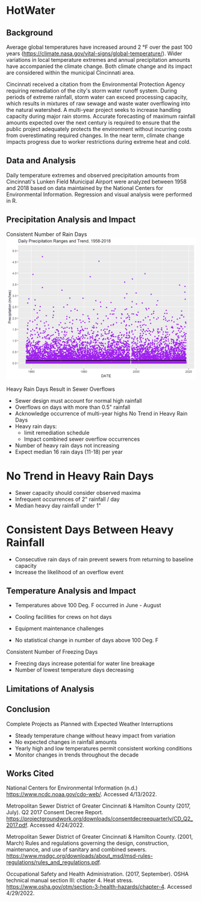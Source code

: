 # HotWater

## Background

Average global temperatures have increased around 2 °F over the past 100 years (https://climate.nasa.gov/vital-signs/global-temperature/).  Wider variations in local temperature extremes and annual precipitation amounts have accompanied the climate change.  Both climate change and its impact are considered within the municipal Cincinnati area.  

Cincinnati received a citation from the Environmental Protection Agency requiring remediation of the city's storm water runoff system.  During periods of extreme rainfall, storm water can exceed processing capacity, which results in mixtures of raw sewage and waste water overflowing into the natural watershed.  A multi-year project seeks to increase handling capacity during major rain storms.  Accurate forecasting of maximum rainfall amounts expected over the next century is required to ensure that the public project adequately protects the environment without incurring costs from overestimating required changes.  In the near term, climate change impacts progress due to worker restrictions during extreme heat and cold.  

## Data and Analysis
Daily temperature extremes and observed precipitation amounts from Cincinnati's Lunken Field Municipal Airport were analyzed between 1958 and 2018 based on data maintained by the National Centers for Environmental Information.  Regression and visual analysis were performed in R.

## Precipitation Analysis and Impact

Consistent Number of Rain Days  
![Rain Day Count](images/g.pcpt50yr.png)


Heavy Rain Days Result in Sewer Overflows
- Sewer design must account for normal high rainfall
- Overflows on days with more than 0.5" rainfall
- Acknowledge occurrence of multi-year highs
No Trend in Heavy Rain Days
- Heavy rain days:
    - limit remediation schedule
    - Impact combined sewer overflow occurrences
- Number of heavy rain days not increasing
- Expect median 16 rain days (11-18) per year

No Trend in Heavy Rain Days
========================================================
- Sewer capacity should consider observed maxima
- Infrequent occurrences of 2" rainfall / day
- Median heavy day rainfall under 1"

Consistent Days Between Heavy Rainfall
========================================================

- Consecutive  rain days of rain prevent sewers from returning to baseline capacity 
- Increase the likelihood of an overflow event

## Temperature Analysis and Impact

- Temperatures above 100 Deg. F occurred in June - August
- Cooling facilities for crews on hot days
- Equipment maintenance challenges

- No statistical change in number of days above 100  Deg. F

Consistent Number of Freezing Days
- Freezing days increase potential for water line breakage
- Number of lowest temperature days decreasing


## Limitations of Analysis

## Conclusion

Complete Projects as Planned with Expected Weather Interruptions
- Steady temperature change without heavy impact from variation
- No expected changes in rainfall amounts 
- Yearly high and low temperatures permit consistent working conditions
- Monitor changes in trends throughout the decade


## Works Cited

National Centers for Environmental Information (n.d.)  https://www.ncdc.noaa.gov/cdo-web/.  Accessed 4/13/2022.

Metropolitan Sewer District of Greater Cincinnati & Hamilton County (2017, July).  Q2 2017 Consent Decree Report.  https://projectgroundwork.org/downloads/consentdecreequarterly/CD_Q2_2017.pdf.  Accessed 4/24/2022.

Metropolitan Sewer District of Greater Cincinnati & Hamilton County. (2001, March)  Rules and regulations governing the design, construction, maintenance, and use of sanitary and combined sewers.  https://www.msdgc.org/downloads/about_msd/msd-rules-regulations/rules_and_regulations.pdf.  

Occupational Safety and Health Administration. (2017, September).  OSHA technical manual section III: chapter 4.  Heat stress.  https://www.osha.gov/otm/section-3-health-hazards/chapter-4.  Accessed 4/29/2022.





